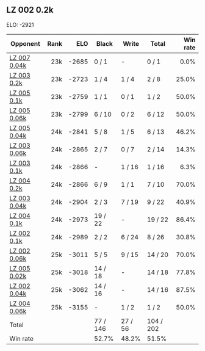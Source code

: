 ## LZ 002 0.2k ##

ELO: -2921

Opponent | Rank | ELO | Black | Write | Total | Win rate
---------|-----:|----:|-------|-------|-------|-------:
[LZ 007 0.04k](LZ%20007%200.04k.md) | 23k | -2685 | 0 / 1 | - | 0 / 1 | 0.0%
[LZ 003 0.2k](LZ%20003%200.2k.md) | 23k | -2723 | 1 / 4 | 1 / 4 | 2 / 8 | 25.0%
[LZ 005 0.1k](LZ%20005%200.1k.md) | 23k | -2759 | 1 / 1 | 0 / 1 | 1 / 2 | 50.0%
[LZ 005 0.06k](LZ%20005%200.06k.md) | 23k | -2799 | 6 / 10 | 0 / 2 | 6 / 12 | 50.0%
[LZ 005 0.04k](LZ%20005%200.04k.md) | 24k | -2841 | 5 / 8 | 1 / 5 | 6 / 13 | 46.2%
[LZ 003 0.06k](LZ%20003%200.06k.md) | 24k | -2865 | 2 / 7 | 0 / 7 | 2 / 14 | 14.3%
[LZ 003 0.1k](LZ%20003%200.1k.md) | 24k | -2866 | - | 1 / 16 | 1 / 16 | 6.3%
[LZ 004 0.2k](LZ%20004%200.2k.md) | 24k | -2866 | 6 / 9 | 1 / 1 | 7 / 10 | 70.0%
[LZ 003 0.04k](LZ%20003%200.04k.md) | 24k | -2904 | 2 / 3 | 7 / 19 | 9 / 22 | 40.9%
[LZ 004 0.1k](LZ%20004%200.1k.md) | 24k | -2973 | 19 / 22 | - | 19 / 22 | 86.4%
[LZ 002 0.1k](LZ%20002%200.1k.md) | 24k | -2989 | 2 / 2 | 6 / 24 | 8 / 26 | 30.8%
[LZ 002 0.06k](LZ%20002%200.06k.md) | 25k | -3011 | 5 / 5 | 9 / 15 | 14 / 20 | 70.0%
[LZ 005 0.02k](LZ%20005%200.02k.md) | 25k | -3018 | 14 / 18 | - | 14 / 18 | 77.8%
[LZ 002 0.04k](LZ%20002%200.04k.md) | 25k | -3062 | 14 / 16 | - | 14 / 16 | 87.5%
[LZ 004 0.06k](LZ%20004%200.06k.md) | 25k | -3155 | - | 1 / 2 | 1 / 2 | 50.0%
Total | | | 77 / 146 | 27 / 56 | 104 / 202 | 
Win rate| | | 52.7% | 48.2% | 51.5% | 
